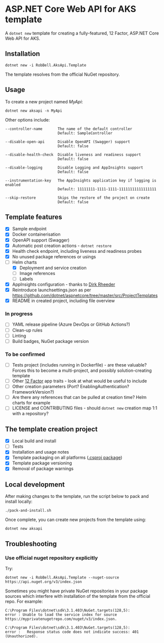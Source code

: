 # ASP.NET Core Web API for AKS template

A `dotnet new` template for creating a fully-featured, 12 Factor, ASP.NET Core Web API for AKS.

## Installation

```
dotnet new -i RobBell.AksApi.Template
```

The template resolves from the official NuGet repository.

## Usage

To create a new project named *MyApi*:

```
dotnet new aksapi -n MyApi
```

Other options include:

```
--controller-name       The name of the default controller
                        Default: SampleController

--disable-open-api      Disable OpenAPI (Swagger) support
                        Default: false

--disable-health-check  Disable liveness and readiness support
                        Default: false

--disable-logging       Disable Logging and AppInsights support
                        Default: false

--instrumentation-key   The AppInsights application key if logging is enabled
                        Default: 11111111-1111-1111-11111111111111111

--skip-restore          Skips the restore of the project on create
                        Default: false

```

## Template features

- [x] Sample endpoint
- [x] Docker containerisation
- [x] OpenAPI support (Swagger)
- [x] Automatic post creation actions - `dotnet restore`
- [x] Health check endpoint, including liveness and readiness probes
- [x] No unused package references or usings
- [ ] Helm charts
    - [x] Deployment and service creation
    - [ ] Image references
    - [ ] Labels
- [x] AppInsights configuration - thanks to [Dirk Rheeder](https://github.com/dirkrheeder)
- [x] Reintroduce launchsettings.json as per https://github.com/dotnet/aspnetcore/tree/master/src/ProjectTemplates
- [x] README in created project, including file overview

### In progress
- [ ] YAML release pipeline (Azure DevOps or GitHub Actions?)
- [ ] Clean-up rules
- [ ] Linting
- [ ] Build badges, NuGet package version

### To be confirmed

- [ ] Tests project (includes running in Dockerfile) - are these valuable? Forces this to become a multi-project, and possibly solution-creating template
- [ ] Other [12 Factor](https://12factor.net/) app traits - look at what would be useful to include
- [ ] Other creation parameters (Port? EnablingAuthentication? FrameworkVersion?)
- [ ] Are there any references that can be pulled at creation time? Helm charts for example
- [ ] LICENSE and CONTRIBUTING files - should `dotnet new` creation map 1:1 with a repository? 

## The template creation project

- [x] Local build and install
- [ ] Tests
- [x] Installation and usage notes
- [x] Template packaging on all platforms ([.csproj package](https://docs.microsoft.com/en-us/dotnet/core/tools/custom-templates#packing-a-template-into-a-nuget-package-nupkg-file))
- [x] Template package versioning
- [x] Removal of package warnings

## Local development

After making changes to the template, run the script below to pack and install locally:

```
./pack-and-install.sh
``` 

Once complete, you can create new projects from the template using:

```
dotnet new aksapi
```


## Troubleshooting

### Use official nuget repository explicitly
Try:
```
dotnet new -i RobBell.AksApi.Template --nuget-source https://api.nuget.org/v3/index.json
```

Sometimes you might have private NuGet repositories in your package sources which interfere with installation of the template from the official repo. For example:
```
C:\Program Files\dotnet\sdk\3.1.403\NuGet.targets(128,5):
error : Unable to load the service index for source https://myprivatenugetrepo.com/nuget/v3/index.json.

C:\Program Files\dotnet\sdk\3.1.403\NuGet.targets(128,5):
error :   Response status code does not indicate success: 401 (Unauthorized).
```
